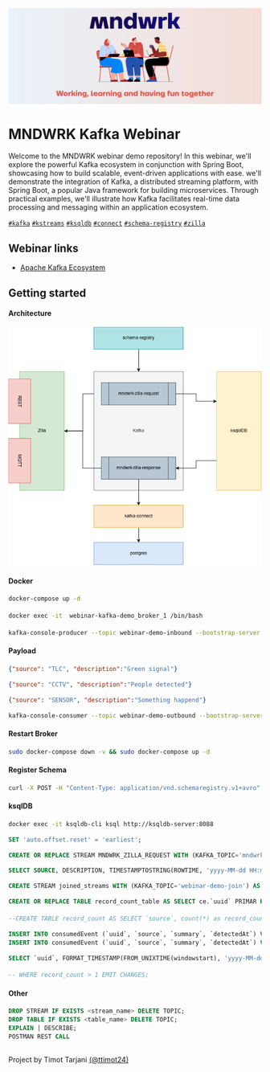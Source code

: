 ![cover](./src/main/resources/img/cover.jpg)
# MNDWRK Kafka Webinar



Welcome to the MNDWRK webinar demo repository! In this webinar, we'll explore the powerful Kafka ecosystem in conjunction with Spring Boot, showcasing how to build scalable, event-driven applications with ease.
we'll demonstrate the integration of Kafka, a distributed streaming platform, with Spring Boot, a popular Java framework for building microservices. Through practical examples, we'll illustrate how Kafka facilitates real-time data processing and messaging within an application ecosystem.

[`#kafka`](#) [`#kstreams`](#) [`#ksqldb`](#) [`#connect`](#) [`#schema-registry`](#) [`#zilla`](#)

## Webinar links

 - [Apache Kafka Ecosystem](https://www.mndwrk.com/events/digitalk-webinar-apache-kafka-ecosystem)

## Getting started

#### Architecture

![architecture](./architecture/mndwrk-demo.drawio.png)

#### Docker

```sh
docker-compose up -d

docker exec -it  webinar-kafka-demo_broker_1 /bin/bash

kafka-console-producer --topic webinar-demo-inbound --bootstrap-server localhost:9092
```

#### Payload

```json
{"source": "TLC", "description":"Green signal"}
```

```json
{"source": "CCTV", "description":"People detected"}
```

```json
{"source": "SENSOR", "description":"Something happend"}
```

```sh
kafka-console-consumer --topic webinar-demo-outbound --bootstrap-server localhost:9092
```

#### Restart Broker

```sh
sudo docker-compose down -v && sudo docker-compose up -d
```

#### Register Schema
```sh
curl -X POST -H "Content-Type: application/vnd.schemaregistry.v1+avro" -d@schemas/avro/zilla-request.avsc http://localhost:8081/subjects/mndwrk-zilla-request-value/versions | jq
```

#### ksqlDB
```sh
docker exec -it ksqldb-cli ksql http://ksqldb-server:8088
```

```sql
SET 'auto.offset.reset' = 'earliest';
```

```sql
CREATE OR REPLACE STREAM MNDWRK_ZILLA_REQUEST WITH (KAFKA_TOPIC='mndwrk-zilla-request', KEY_FORMAT='KAFKA', PARTITIONS=1, VALUE_FORMAT='AVRO');
```

```sql
SELECT SOURCE, DESCRIPTION, TIMESTAMPTOSTRING(ROWTIME, 'yyyy-MM-dd HH:mm:ss.SSS') as DETECTED_AT FROM MNDWRK_ZILLA_REQUEST EMIT CHANGES;
```

```sql
CREATE STREAM joined_streams WITH (KAFKA_TOPIC='webinar-demo-join') AS SELECT * FROM consumedEvent ce LEFT JOIN producedEvent pe WITHIN 10 SECONDS ON ce.`uuid` = pe.`uuid` EMIT CHANGES;
```

```sql
CREATE OR REPLACE TABLE record_count_table AS SELECT ce.`uuid` PRIMAR KEY, count(*) as record_count FROM consumedEvent ce WINDOW TUMBLING(SIZE 10 SECONDS) GROUP BY ce.`uuid` EMIT CHANGES;

--CREATE TABLE record_count AS SELECT `source`, count(*) as record_count FROM consumedEvent WINDOW TUMBLING(SIZE 5 SECONDS) GROUP BY `source` EMIT CHANGES;
```

```sql
INSERT INTO consumedEvent (`uuid`, `source`, `summary`, `detectedAt`) VALUES (UUID(), 'CCTV' , 'KSQLDBStream', '2022-11-03T11:39:03.001');
INSERT INTO consumedEvent (`uuid`, `source`, `summary`, `detectedAt`) VALUES ('aad4374b-42dd-4876-bdd2-a4a8c836f7c3', 'CCTV' , 'KSQLDBStream', '2022-11-03T11:39:03.001');
```

```sql
SELECT `uuid`, FORMAT_TIMESTAMP(FROM_UNIXTIME(windowstart), 'yyyy-MM-dd HH:mm:ss.SSS') as wstart, FORMAT_TIMESTAMP(FROM_UNIXTIME(windowend), 'yyyy-MM-dd HH:mm:ss.SSS') wend, record_count FROM record_count_table;

-- WHERE record_count > 1 EMIT CHANGES;

```

#### Other

```sql
DROP STREAM IF EXISTS <stream_name> DELETE TOPIC;
DROP TABLE IF EXISTS <table_name> DELETE TOPIC;
EXPLAIN | DESCRIBE;
POSTMAN REST CALL
```

##

Project by Timot Tarjani [(@ttimot24)](https://github.com/ttimot24)